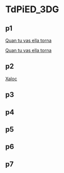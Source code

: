# TdPiED_3DG
## p1
[Quan tu vas ella torna]( finals_sergio_miro.gif)

[Quan tu vas ella torna]( finals_sergio_miro.mp4)
## p2
[Xaloc]( finals_sergio_miro_2.gif)
## p3
## p4
## p5
## p6
## p7
